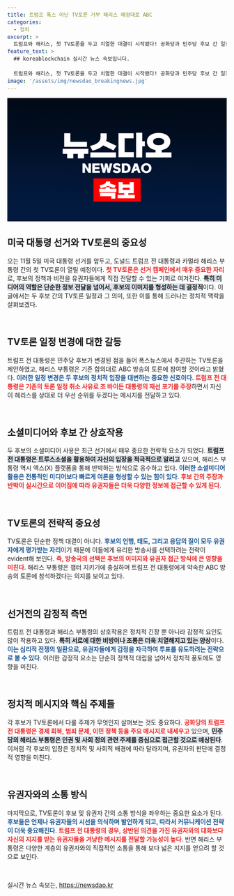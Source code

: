 ```yaml
---
title: 트럼프 폭스 아닌 TV토론 거부 해리스 예정대로 ABC
categories:
  - 정치
excerpt: >
  트럼프와 해리스, 첫 TV토론을 두고 치열한 대결이 시작됐다! 공화당과 민주당 후보 간 일정 조정과 방송사 선택이 화두로 떠오르며, 과연 어떤 결말이 기다릴까? 클릭해 더 알아보세요!
feature_text: >
  ## koreablockchain 실시간 뉴스 속보입니다.

  트럼프와 해리스, 첫 TV토론을 두고 치열한 대결이 시작됐다! 공화당과 민주당 후보 간 일정 조정과 방송사 선택이 화두로 떠오르며, 과연 어떤 결말이 기다릴까? 클릭해 더 알아보세요!
image: '/assets/img/newsdao_breakingnews.jpg'
---
```


<p><img src="/assets/img/newsdao_breakingnews.jpg" alt="koreablockchain 속보" /></p>

<h2 data-ke-size="size26">미국 대통령 선거와 TV토론의 중요성</h2>

<p data-ke-size="size16">오는 11월 5일 미국 대통령 선거를 앞두고, 도널드 트럼프 전 대통령과 카멀라 해리스 부통령 간의 첫 TV토론이 열릴 예정이다. <b><span style="color: #ee2323;">첫 TV토론은 선거 캠페인에서 매우 중요한 자리</span></b>로, 후보의 정책과 비전을 유권자들에게 직접 전달할 수 있는 기회로 여겨진다. <b><span style="background-color: #21538527;">특히 미디어의 역할은 단순한 정보 전달을 넘어서, 후보의 이미지를 형성하는 데 결정적</span></b>이다. 이 글에서는 두 후보 간의 TV토론 일정과 그 의미, 또한 이를 통해 드러나는 정치적 맥락을 살펴보겠다.</p>

<p data-ke-size="size16">&nbsp;</p>

<h2 data-ke-size="size26">TV토론 일정 변경에 대한 갈등</h2>

<p data-ke-size="size16">트럼프 전 대통령은 민주당 후보가 변경된 점을 들어 폭스뉴스에서 주관하는 TV토론을 제안하였고, 해리스 부통령은 기존 합의대로 ABC 방송의 토론에 참여할 것이라고 밝혔다. <b><span style="color: #1a5490;">이러한 일정 변경은 두 후보의 정치적 입장을 대변하는 중요한 신호이다</span></b>. <b><span style="color: #ee2323;">트럼프 전 대통령은 기존의 토론 일정 취소 사유로 조 바이든 대통령의 재선 포기를 주장</span></b>하면서 자신이 헤리스를 상대로 더 우선 순위를 두겠다는 메시지를 전달하고 있다.</p>

<p data-ke-size="size16">&nbsp;</p>

<h2 data-ke-size="size26">소셜미디어와 후보 간 상호작용</h2>

<p data-ke-size="size16">두 후보의 소셜미디어 사용은 최근 선거에서 매우 중요한 전략적 요소가 되었다. <b><span style="background-color: #21538527;">트럼프 전 대통령은 트루스소셜을 활용하여 자신의 입장을 적극적으로 알리고</span></b> 있으며, 해리스 부통령 역시 엑스(X) 플랫폼을 통해 반박하는 방식으로 응수하고 있다. <b><span style="color: #1a5490;">이러한 소셜미디어 활용은 전통적인 미디어보다 빠르게 여론을 형성할 수 있는 힘이 있다</span></b>. <b><span style="color: #ee2323;">후보 간의 주장과 반박이 실시간으로 이어짐에 따라 유권자들은 더욱 다양한 정보에 접근할 수 있게 된다</span></b>.</p>

<p data-ke-size="size16">&nbsp;</p>

<h2 data-ke-size="size26">TV토론의 전략적 중요성</h2>

<p data-ke-size="size16">TV토론은 단순한 정책 대결이 아니다. <b><span style="color: #1a5490;">후보의 언행, 태도, 그리고 응답의 질이 모두 유권자에게 평가받는 자리</span></b>이기 때문에 이들에게 유리한 방송사를 선택하려는 전략이 evident해 보인다. <b><span style="color: #ee2323;">즉, 방송국의 선택은 후보의 이미지와 유권자 접근 방식에 큰 영향을 미친다</span></b>. 해리스 부통령은 챕터 지키기에 충실하며 트럼프 전 대통령에게 약속한 ABC 방송의 토론에 참석하겠다는 의지를 보이고 있다.</p>

<p data-ke-size="size16">&nbsp;</p>

<h2 data-ke-size="size26">선거전의 감정적 측면</h2>

<p data-ke-size="size16">트럼프 전 대통령과 해리스 부통령의 상호작용은 정치적 긴장 뿐 아니라 감정적 요인도 많이 작용하고 있다. <b><span style="background-color: #21538527;">특히 서로에 대한 비방이나 조롱은 더욱 치열해지고 있는 양상</span></b>이다. <b><span style="color: #1a5490;">이는 심리적 전쟁의 일환으로, 유권자들에게 감정을 자극하여 투표를 유도하려는 전략으로 볼 수 있다</span></b>. 이러한 감정적 요소는 단순히 정책적 대립을 넘어서 정치적 풍토에도 영향을 미친다.</p>

<p data-ke-size="size16">&nbsp;</p>

<h2 data-ke-size="size26">정치적 메시지와 핵심 주제들</h2>

<p data-ke-size="size16">각 후보가 TV토론에서 다룰 주제가 무엇인지 살펴보는 것도 중요하다. <b><span style="color: #ee2323;">공화당의 트럼프 전 대통령은 경제 회복, 범죄 문제, 이민 정책 등을 주요 메시지로 내세우고</span></b> 있으며, <b><span style="background-color: #21538527;">민주당의 해리스 부통령은 인권 및 사회 정의 관련 주제를 중심으로 접근할 것으로 예상된다</span></b>. 이처럼 각 후보의 입장은 정치적 및 사회적 배경에 따라 달라지며, 유권자의 판단에 결정적 영향을 미친다.</p>

<p data-ke-size="size16">&nbsp;</p>

<h2 data-ke-size="size26">유권자와의 소통 방식</h2>

<p data-ke-size="size16">마지막으로, TV토론이 후보 및 유권자 간의 소통 방식을 좌우하는 중요한 요소가 된다. <b><span style="color: #1a5490;">후보들은 언제나 유권자들의 시선을 의식하며 발언하게 되고, 따라서 커뮤니케이션 전략이 더욱 중요해진다</span></b>. <b><span style="color: #ee2323;">트럼프 전 대통령의 경우, 상반된 의견을 가진 유권자와의 대화보다 자신의 지지를 받는 유권자들을 겨냥한 메시지를 전달할 가능성이 높다</span></b>. 반면 해리스 부통령은 다양한 계층의 유권자와의 직접적인 소통을 통해 보다 넓은 지지를 얻으려 할 것으로 보인다.</p>

<p data-ke-size="size16">&nbsp;</p>
실시간 뉴스 속보는, <a href="https://newsdao.kr" rel="dofollow">https://newsdao.kr</a>


